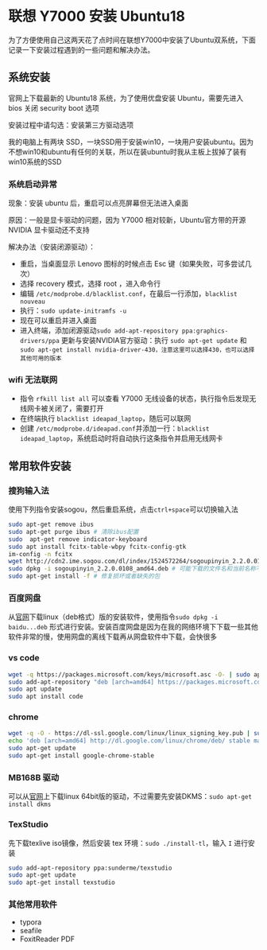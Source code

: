 # 联想 Y7000 安装 Ubuntu18

为了方便使用自己这两天花了点时间在联想Y7000中安装了Ubuntu双系统，下面记录一下安装过程遇到的一些问题和解决办法。

## 系统安装

官网上下载最新的 Ubuntu18 系统，为了使用优盘安装 Ubuntu，需要先进入 bios 关闭 security boot 选项

安装过程中请勾选：安装第三方驱动选项

我的电脑上有两块 SSD，一块SSD用于安装win10，一块用户安装ubuntu。因为不想win10和ubuntu有任何的关联，所以在装ubuntu时我从主板上拔掉了装有win10系统的SSD

### 系统启动异常

现象：安装 ubuntu 后，重启可以点亮屏幕但无法进入桌面

原因：一般是显卡驱动的问题，因为 Y7000 相对较新，Ubuntu官方带的开源 NVIDIA 显卡驱动还不支持

解决办法（安装闭源驱动）：

* 重启，当桌面显示 Lenovo 图标的时候点击 Esc 键（如果失败，可多尝试几次）
* 选择 recovery 模式，选择 root ，进入命令行
* 编辑 `/etc/modprobe.d/blacklist.conf`，在最后一行添加，`blacklist nouveau`
* 执行：`sudo update-initramfs -u`
* 现在可以重启并进入桌面
* 进入终端，添加闭源驱动`sudo add-apt-repository ppa:graphics-drivers/ppa`
	 更新与安装NVIDIA官方驱动：执行 `sudo apt-get update` 和 `sudo apt-get install nvidia-driver-430，注意这里可以选择430，也可以选择其他可用的版本	`

###  wifi 无法联网

* 指令 `rfkill list all` 可以查看 Y7000 无线设备的状态，执行指令后发现无线网卡被关闭了，需要打开
* 在终端执行 `blacklist ideapad_laptop`，随后可以联网
* 创建 `/etc/modprobe.d/ideapad.conf`并添加一行：`blacklist ideapad_laptop`，系统启动时将自动执行这条指令并启用无线网卡

## 常用软件安装

### 搜狗输入法

使用下列指令安装sogou，然后重启系统，点击`ctrl+space`可以切换输入法

```bash
sudo apt-get remove ibus
sudo apt-get purge ibus # 清除ibus配置
sudo  apt-get remove indicator-keyboard
sudo apt install fcitx-table-wbpy fcitx-config-gtk
im-config -n fcitx
wget http://cdn2.ime.sogou.com/dl/index/1524572264/sogoupinyin_2.2.0.0108_amd64.deb?st=ryCwKkvb-0zXvtBlhw5q4Q&e=1529739124&fn=sogoupinyin_2.2.0.0108_amd64.deb
sudo dpkg -i sogoupinyin_2.2.0.0108_amd64.deb # 可能下载的文件名和当前名称不同
sudo apt-get install -f # 修复损坏或者缺失的包
```

### 百度网盘

从[官网][1]下载linux（deb格式）版的安装软件，使用指令`sudo dpkg -i baidu...deb` 形式进行安装。安装百度网盘是因为在我的网络环境下下载一些其他软件非常的慢，使用网盘的离线下载再从网盘软件中下载，会快很多

### vs code

```bash
wget -q https://packages.microsoft.com/keys/microsoft.asc -O- | sudo apt-key add -
sudo add-apt-repository "deb [arch=amd64] https://packages.microsoft.com/repos/vscode stable main"
sudo apt update
sudo apt install code
```

### chrome

```bash
wget -q -O - https://dl-ssl.google.com/linux/linux_signing_key.pub | sudo apt-key add -
echo 'deb [arch=amd64] http://dl.google.com/linux/chrome/deb/ stable main' | sudo tee /etc/apt/sources.list.d/google-chrome.list
sudo apt-get update 
sudo apt-get install google-chrome-stable
```

### MB168B 驱动

可以从[官网][2]上下载linux 64bit版的驱动，不过需要先安装DKMS：`sudo apt-get install dkms`

### TexStudio
先下载texlive iso镜像，然后安装 tex 环境：`sudo ./install-tl`，输入 `I` 进行安装

```bash
sudo add-apt-repository ppa:sunderme/texstudio
sudo apt-get update
sudo apt-get install texstudio
```

### 其他常用软件

* typora
* seafile
* FoxitReader PDF



[1]:http://pan.baidu.com/download
[2]:https://www.asus.com/us/Monitors/MB169BPlus/HelpDesk_Download/